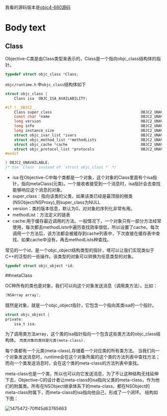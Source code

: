 我看的源码版本是[objc4-680源码](http://opensource.apple.com/tarballs/objc4/objc4-680.tar.gz) 

# Body text
## Class

Objective-C类是由Class类型来表示的，Class是一个指向objc_class结构体的指针。

```c
typedef struct objc_class *Class;
```

`objc/runtime.h` 中`objc_class`结构体如下

```c
struct objc_class {
    Class isa  OBJC_ISA_AVAILABILITY;

#if !__OBJC2__
    Class super_class                                        OBJC2_UNAVAILABLE;
    const char *name                                         OBJC2_UNAVAILABLE;
    long version                                             OBJC2_UNAVAILABLE;
    long info                                                OBJC2_UNAVAILABLE;
    long instance_size                                       OBJC2_UNAVAILABLE;
    struct objc_ivar_list *ivars                             OBJC2_UNAVAILABLE;
    struct objc_method_list **methodLists                    OBJC2_UNAVAILABLE;
    struct objc_cache *cache                                 OBJC2_UNAVAILABLE;
    struct objc_protocol_list *protocols                     OBJC2_UNAVAILABLE;
#endif

} OBJC2_UNAVAILABLE;
/* Use `Class` instead of `struct objc_class *` */

```

- isa:在Objective-C中每个类都是一个对象，这个对象的Class里面有个isa指针，指向metaClass(元类)。一个接收者接受到一个消息时，isa指针会去查找能够响应这个消息的对象。
- super_class：指向该类的父类，如果该类已经是最顶层的根类(NSObject/NSProxy),则super_class为NULL
- version：类的版本信息，默认为0，对对象的序列化非常有用。
- methodList：方法定义的链表
- cache:用于缓存最近调用的方法。一般情况下，一个对象只有一部分方法经常使用，每次都去methodLists中遍历查找效率很低，所以设置了cache。每次调用一个方法后，该方法都会被缓存到cache列表中，下次直接在缓存表中查找、如果cache中没有，再去methodLists种查找。

常见的一个id，是一个objc_object结构类型的指针，塔可以让我们实现类似于C++的泛型的一些操作。该类型的对象可以转换为任意类型的对象。

```c
typedef struct objc_object *id;
```
##metaClass

OC种所有的类也是对象，我们可以向这个对象发送消息（调用类方法）。比如：

```c
[NSArray array];
```

既然是对象，就是一个objc_object指针，它包含一个指向其类isa的一个指针。

```c
struct objc_object {
private:
    isa_t isa;
```

为了调用类方法array，这个类的isa指针指向一个包含这些类方法的objc_class结构体。
`而类对象的类则是元类(meta-class).`

每个类都有一个元类(meta-class),存储着一个对应类的所有类方法。
当我们向一个对象发送消息时，runtime会在这个对象所属的这个类的方法列表中查找方法；而向一个类发送消息时，会在这个类的meta-class的方法列表中查找。

meta-class也是一个类，所以也可以向它发送消息，为了不让这种结构无线延伸下去，Objective-C的设计者让meta-class的isa指向父类的meta-class，作为他们的附属类。所有在NSObject继承体系下的meta-class，都在NSObject的meta-class附属下，而meta-class的isa指向他自己，形成了一个闭环。
结构如下图：

![1475472-70ff45d63765663](http://upload-images.jianshu.io/upload_images/1475472-70ff45d63765663c.png?imageMogr2/auto-orient/strip%7CimageView2/2/w/1240)






